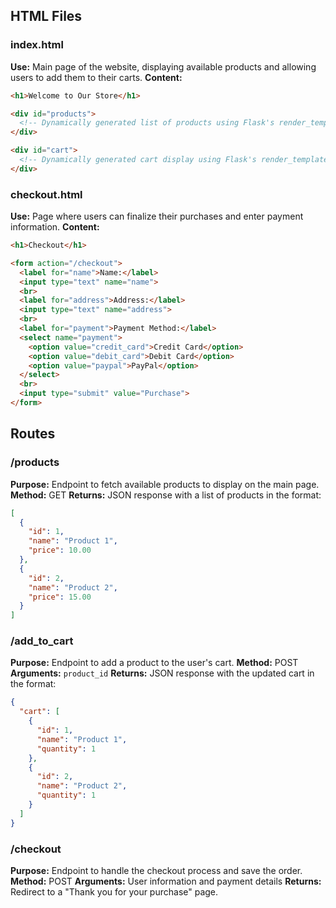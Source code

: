 ## HTML Files

### index.html
**Use:** Main page of the website, displaying available products and allowing users to add them to their carts.
**Content:**

```html
<h1>Welcome to Our Store</h1>

<div id="products">
  <!-- Dynamically generated list of products using Flask's render_template() -->
</div>

<div id="cart">
  <!-- Dynamically generated cart display using Flask's render_template() -->
</div>
```

### checkout.html
**Use:** Page where users can finalize their purchases and enter payment information.
**Content:**

```html
<h1>Checkout</h1>

<form action="/checkout">
  <label for="name">Name:</label>
  <input type="text" name="name">
  <br>
  <label for="address">Address:</label>
  <input type="text" name="address">
  <br>
  <label for="payment">Payment Method:</label>
  <select name="payment">
    <option value="credit_card">Credit Card</option>
    <option value="debit_card">Debit Card</option>
    <option value="paypal">PayPal</option>
  </select>
  <br>
  <input type="submit" value="Purchase">
</form>
```

## Routes

### /products
**Purpose:** Endpoint to fetch available products to display on the main page.
**Method:** GET
**Returns:** JSON response with a list of products in the format:

```json
[
  {
    "id": 1,
    "name": "Product 1",
    "price": 10.00
  },
  {
    "id": 2,
    "name": "Product 2",
    "price": 15.00
  }
]
```

### /add_to_cart
**Purpose:** Endpoint to add a product to the user's cart.
**Method:** POST
**Arguments:** `product_id`
**Returns:** JSON response with the updated cart in the format:

```json
{
  "cart": [
    {
      "id": 1,
      "name": "Product 1",
      "quantity": 1
    },
    {
      "id": 2,
      "name": "Product 2",
      "quantity": 1
    }
  ]
}
```

### /checkout
**Purpose:** Endpoint to handle the checkout process and save the order.
**Method:** POST
**Arguments:** User information and payment details
**Returns:** Redirect to a "Thank you for your purchase" page.